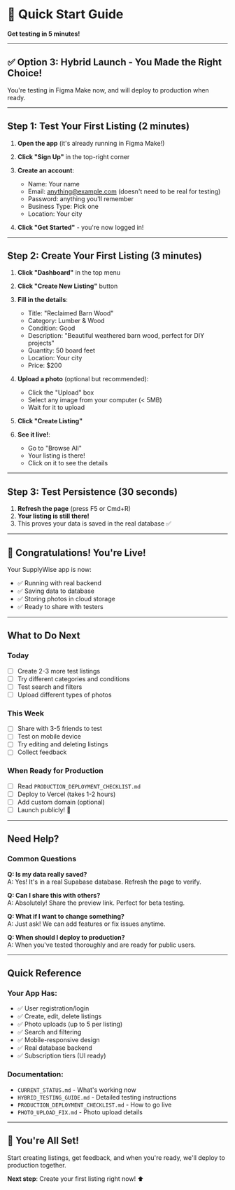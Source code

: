 # 🚀 Quick Start Guide

**Get testing in 5 minutes!**

---

## ✅ Option 3: Hybrid Launch - You Made the Right Choice!

You're testing in Figma Make now, and will deploy to production when ready.

---

## Step 1: Test Your First Listing (2 minutes)

1. **Open the app** (it's already running in Figma Make!)
2. **Click "Sign Up"** in the top-right corner
3. **Create an account**:
   - Name: Your name
   - Email: anything@example.com (doesn't need to be real for testing)
   - Password: anything you'll remember
   - Business Type: Pick one
   - Location: Your city

4. **Click "Get Started"** - you're now logged in!

---

## Step 2: Create Your First Listing (3 minutes)

1. **Click "Dashboard"** in the top menu
2. **Click "Create New Listing"** button
3. **Fill in the details**:
   - Title: "Reclaimed Barn Wood"
   - Category: Lumber & Wood
   - Condition: Good
   - Description: "Beautiful weathered barn wood, perfect for DIY projects"
   - Quantity: 50 board feet
   - Location: Your city
   - Price: $200

4. **Upload a photo** (optional but recommended):
   - Click the "Upload" box
   - Select any image from your computer (< 5MB)
   - Wait for it to upload

5. **Click "Create Listing"**

6. **See it live!**:
   - Go to "Browse All" 
   - Your listing is there!
   - Click on it to see the details

---

## Step 3: Test Persistence (30 seconds)

1. **Refresh the page** (press F5 or Cmd+R)
2. **Your listing is still there!**
3. This proves your data is saved in the real database ✅

---

## 🎉 Congratulations! You're Live!

Your SupplyWise app is now:
- ✅ Running with real backend
- ✅ Saving data to database
- ✅ Storing photos in cloud storage
- ✅ Ready to share with testers

---

## What to Do Next

### Today
- [ ] Create 2-3 more test listings
- [ ] Try different categories and conditions
- [ ] Test search and filters
- [ ] Upload different types of photos

### This Week  
- [ ] Share with 3-5 friends to test
- [ ] Test on mobile device
- [ ] Try editing and deleting listings
- [ ] Collect feedback

### When Ready for Production
- [ ] Read `PRODUCTION_DEPLOYMENT_CHECKLIST.md`
- [ ] Deploy to Vercel (takes 1-2 hours)
- [ ] Add custom domain (optional)
- [ ] Launch publicly! 🚀

---

## Need Help?

### Common Questions

**Q: Is my data really saved?**  
A: Yes! It's in a real Supabase database. Refresh the page to verify.

**Q: Can I share this with others?**  
A: Absolutely! Share the preview link. Perfect for beta testing.

**Q: What if I want to change something?**  
A: Just ask! We can add features or fix issues anytime.

**Q: When should I deploy to production?**  
A: When you've tested thoroughly and are ready for public users.

---

## Quick Reference

### Your App Has:
- ✅ User registration/login
- ✅ Create, edit, delete listings
- ✅ Photo uploads (up to 5 per listing)
- ✅ Search and filtering
- ✅ Mobile-responsive design
- ✅ Real database backend
- ✅ Subscription tiers (UI ready)

### Documentation:
- `CURRENT_STATUS.md` - What's working now
- `HYBRID_TESTING_GUIDE.md` - Detailed testing instructions
- `PRODUCTION_DEPLOYMENT_CHECKLIST.md` - How to go live
- `PHOTO_UPLOAD_FIX.md` - Photo upload details

---

## 🎊 You're All Set!

Start creating listings, get feedback, and when you're ready, we'll deploy to production together.

**Next step**: Create your first listing right now! ⬆️
